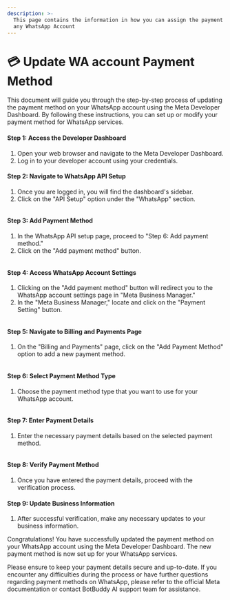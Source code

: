 ```yaml
---
description: >-
  This page contains the information in how you can assign the payment method to
  any WhatsApp Account
---
```


# 💳 Update WA account Payment Method

This document will guide you through the step-by-step process of updating the payment method on your WhatsApp account using the Meta Developer Dashboard. By following these instructions, you can set up or modify your payment method for WhatsApp services.

#### **Step 1:** Access the Developer Dashboard

1. Open your web browser and navigate to the Meta Developer Dashboard.
2. Log in to your developer account using your credentials.

#### **Step 2:** Navigate to WhatsApp API Setup

1. Once you are logged in, you will find the dashboard's sidebar.
2. Click on the "API Setup" option under the "WhatsApp" section.

<figure><img src="../../../../../.gitbook/assets/1 – 22.png" alt=""><figcaption></figcaption></figure>

#### **Step 3:** Add Payment Method

1. In the WhatsApp API setup page, proceed to "Step 6: Add payment method."
2. Click on the "Add payment method" button.

<figure><img src="../../../../../.gitbook/assets/1 – 23.png" alt=""><figcaption></figcaption></figure>

#### **Step 4:** Access WhatsApp Account Settings

1. Clicking on the "Add payment method" button will redirect you to the WhatsApp account settings page in "Meta Business Manager."
2. In the "Meta Business Manager," locate and click on the "Payment Setting" button.

<figure><img src="../../../../../.gitbook/assets/1 – 24.png" alt=""><figcaption></figcaption></figure>

#### **Step 5:** Navigate to Billing and Payments Page

1. On the "Billing and Payments" page, click on the "Add Payment Method" option to add a new payment method.

<figure><img src="../../../../../.gitbook/assets/1 – 25.png" alt=""><figcaption></figcaption></figure>

#### **Step 6:** Select Payment Method Type

1. Choose the payment method type that you want to use for your WhatsApp account.

<figure><img src="../../../../../.gitbook/assets/1 – 26.png" alt=""><figcaption></figcaption></figure>

#### **Step 7:** Enter Payment Details

1. Enter the necessary payment details based on the selected payment method.

<figure><img src="../../../../../.gitbook/assets/1 – 27.png" alt=""><figcaption></figcaption></figure>

#### **Step 8:** Verify Payment Method

1. Once you have entered the payment details, proceed with the verification process.

#### **Step 9:** Update Business Information

1. After successful verification, make any necessary updates to your business information.

Congratulations! You have successfully updated the payment method on your WhatsApp account using the Meta Developer Dashboard. The new payment method is now set up for your WhatsApp services.

Please ensure to keep your payment details secure and up-to-date. If you encounter any difficulties during the process or have further questions regarding payment methods on WhatsApp, please refer to the official Meta documentation or contact BotBuddy AI support team for assistance.
